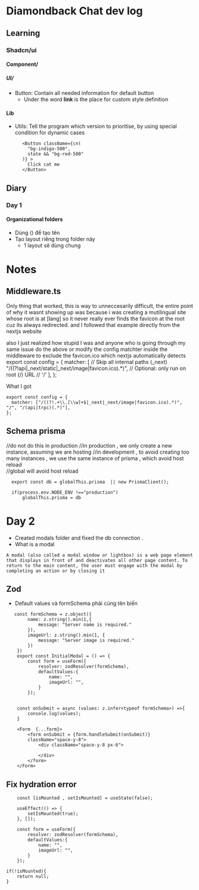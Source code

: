 # Diamondback Chat dev log

## Learning
### Shadcn/ui 
#### Component/
##### UI/
- Button: Contain all needed information for default button
    - Under the word **link** is the place for custom style definition

#### Lib
- Utils: Tell the program which version to prioritise, by using special condition for dynamic cases

```
      <Button className={cn(
        "bg-indigo-500",
        state && "bg-red-500"
      )} >     
        Click cat me
      </Button>
```

## Diary

### Day 1

#### Organizational folders

- Dùng () để tạo tên
- Tạo layout riêng trong folder này
  - 1 layout sẽ dùng chung 

# Notes

## Middleware.ts

Only thing that worked, this is way to unneccesarily difficult, the entire point of why it wasnt showing up was because i was creating a mutilingual site whose root is at [lang] so it never really ever finds the favicon at the root cuz its always redirected. and I followed that example directly from the nextjs website

also I just realized how stupid I was and anyone who is going through my same issue do the above or modify the config matchter inside the middleware to exclude the favicon.ico which nextjs automatically detects
export const config = { matcher: [ // Skip all internal paths (_next) "/((?!api|_next/static|_next/image|favicon.ico).*)", // Optional: only run on root (/) URL // '/' ], };

What I got 

```
export const config = {
  matcher: ["/((?!.+\\.[\\w]+$|_next|_next/image|favicon.ico).*)", "/", "/(api|trpc)(.*)"],
};
```


## Schema prisma
//do not do this in production 
//in production , we only create a new instance, assuming we are hosting 
//in development , to avoid creating too many instances , we use the same instance of prisma , which avoid host reload  
//global will avoid host reload

```
  export const db = globalThis.prisma  || new PrismaClient();

  if(process.env.NODE_ENV !=="production") 
      globalThis.prisma = db
```

# Day 2
- Created modals folder and fixed the db connection .
- What is a modal 
```
A modal (also called a modal window or lightbox) is a web page element that displays in front of and deactivates all other page content. To return to the main content, the user must engage with the modal by completing an action or by closing it
```

## Zod

- Default values và formSchema phải cùng tên biến 


```
   const formSchema = z.object({
        name: z.string().min(1,{
            message: "Server name is required."
        }),
        imageUrl: z.string().min(1, {
            message: "Server image is required."
        })
    })
    export const InitialModal = () => {
        const form = useForm({
            resolver: zodResolver(formSchema),
            defaultValues:{
                name: "",
                imageUrl: "",
            }
        }); 


    const onSubmit = async (values: z.infer<typeof formSchema>) =>{
        console.log(values);
    }
```


```
    <Form  {...form}>
        <form onSubmit = {form.handleSubmit(onSubmit)} 
        className="space-y-8">
            <div className="space-y-8 px-6">

            </div>
        </form>
    </Form>
```

## Fix hydration error
```
    const [isMounted , setIsMounted] = useState(false);
    
    useEffect(() => {
        setIsMounted(true);
    }, []);
    
    const form = useForm({
        resolver: zodResolver(formSchema),
        defaultValues:{
            name: "",
            imageUrl: "",
        }
    }); 
```

```
if(!isMounted){
    return null;
}
```